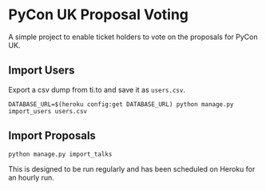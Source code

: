 # PyCon UK Proposal Voting
A simple project to enable ticket holders to vote on the proposals for PyCon UK.

## Import Users
Export a csv dump from ti.to and save it as `users.csv`.

```
DATABASE_URL=$(heroku config:get DATABASE_URL) python manage.py import_users users.csv
```

## Import Proposals
```
python manage.py import_talks
```

This is designed to be run regularly and has been scheduled on Heroku for an hourly run.
